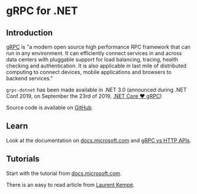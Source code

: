 # gRPC for .NET

## Introduction

[gRPC](https://grpc.io/) is "a modern open source high performance RPC framework that can run in any environment.
It can efficiently connect services in and across data centers with pluggable support for load balancing, tracing, health checking and authentication.
It is also applicable in last mile of distributed computing to connect devices, mobile applications and browsers to backend services."

`grpc-dotnet` has been made available in .NET 3.0 (announced during .NET Conf 2019, on September the 23rd of 2019, [.NET Core ❤ gRPC](https://grpc.io/blog/grpc-on-dotnetcore/))

Source code is available on [GitHub](https://github.com/grpc/grpc-dotnet).

## Learn

Look at the documentation on [docs.microsoft.com](https://docs.microsoft.com/en-us/aspnet/core/grpc/?view=aspnetcore-3.0) and [gRPC vs HTTP APIs](https://devblogs.microsoft.com/aspnet/grpc-vs-http-apis/).

## Tutorials

Start with the tutorial from [docs.microsoft.com](https://docs.microsoft.com/fr-fr/aspnet/core/tutorials/grpc/grpc-start?view=aspnetcore-3.0&tabs=visual-studio).

There is an easy to read article from [Laurent Kempé](https://laurentkempe.com/2019/09/18/gRPC-and-csharp-8-Async-stream/).
